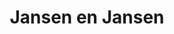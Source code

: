 ---
address: Steenstraat 32
title: Jansen en Jansen
city: Boxmeer
zip: 5831 JE
country: Netherlands
lat: 51.646316
lng: 5.953442
phone: 0485 576226
email: martijn@jansenenjansen.nl
url: 
---